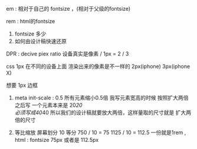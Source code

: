 em : 相对于自己的 fontsize ，(相对于父级的fontsize)

rem : html的fontsize

1. fontsize 多少
2. 如何由设计稿快速还原

DPR : decive piex ratio 设备真实是像素 /  1px = 2 / 3

css 1px 在不同的设备上面 渲染出来的像素是不一样的 2px(iphone) 3px(iphone X)


想要 1px 边框

1. meta init-scale : 0.5  所有元素缩小0.5倍
    我写元素宽高的时候  按照扩大两倍之后写
    一个元素本来是  20*20  
    必须写成40*40
    所以我们的设计稿就要放大两倍，这样量取的尺寸就是 扩大两倍的尺寸

2. 等比缩放 
    屏幕划分 10 等分
    750 / 10 = 75
    1125 / 10 = 112.5
    一份就是1rem , html : fontsize 75px 或者是 112.5px